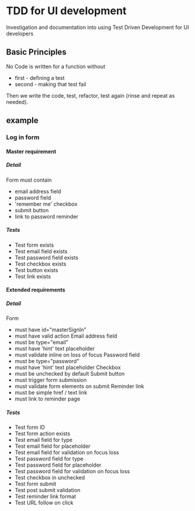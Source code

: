 TDD for UI development
======================

Investigation and documentation into using Test Driven Development for UI developers

Basic Principles
----------------

No Code is written for a function without
* first - defining a test
* second - making that test fail

Then we write the code, test, refactor, test again (rinse and repeat as needed).

example
-------

### Log in form

#### Master requirement

##### Detail

Form must contain
* email address field
* password field
* 'remember me' checkbox
* submit button
* link to password reminder

##### Tests

* Test form exists
* Test email field exists
* Test password field exists
* Test checkbox exists
* Test button exists
* Test link exists

#### Extended requirements

##### Detail

Form
* must have id="masterSignIn"
* must have valid action
Email address field
* must be type="email"
* must have 'hint' text placeholder
* must validate inline on loss of focus
Password field
* must be type="password"
* must have 'hint' text placeholder
Checkbox
* must be unchecked by default
Submit button
* must trigger form submission
* must validate form elements on submit
Reminder link
* must be simple href / text link
* must link to reminder page

##### Tests

* Test form ID
* Test form action exists
* Test email field for type
* Test email field for placeholder
* Test email field for validation on focus loss
* Test password field for type
* Test password field for placeholder
* Test password field for validation on focus loss
* Test checkbox in unchecked
* Test form submit
* Test post submit validation
* Test reminder link format
* Test URL follow on click

